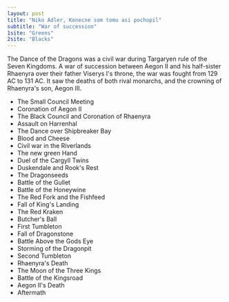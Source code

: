 ```yaml
---
layout: post
title: "Niko Adler, Konecne som tomu asi pochopil"
subtitle: "War of succession"
1site: "Greens"
2site: "Blacks"
---
```


The Dance of the Dragons was a civil war during Targaryen rule of the Seven Kingdoms. A war of succession between Aegon II and his half-sister Rhaenyra over their father Viserys I's throne, the war was fought from 129 AC to 131 AC. It saw the deaths of both rival monarchs, and the crowning of Rhaenyra's son, Aegon III.

* The Small Council Meeting
* Coronation of Aegon II
* The Black Council and Coronation of Rhaenyra
* Assault on Harrenhal
* The Dance over Shipbreaker Bay
* Blood and Cheese
* Civil war in the Riverlands
* The new green Hand
* Duel of the Cargyll Twins
* Duskendale and Rook's Rest
* The Dragonseeds
* Battle of the Gullet
* Battle of the Honeywine
* The Red Fork and the Fishfeed
* Fall of King's Landing
* The Red Kraken
* Butcher's Ball
* First Tumbleton
* Fall of Dragonstone
* Battle Above the Gods Eye
* Storming of the Dragonpit
* Second Tumbleton
* Rhaenyra's Death
* The Moon of the Three Kings
* Battle of the Kingsroad
* Aegon II's Death
* Aftermath
